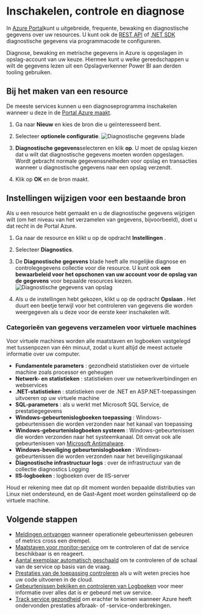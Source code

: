 <properties
    pageTitle="Inschakelen controle en diagnose in Microsoft Azure | Microsoft Azure "
    description="Informatie over het instellen van diagnostische gegevens voor uw resources in Azure."
    authors="rboucher"
    manager="carolz"
    editor=""
    services="monitoring-and-diagnostics"
    documentationCenter="monitoring-and-diagnostics"/>

<tags
    ms.service="monitoring-and-diagnostics"
    ms.workload="na"
    ms.tgt_pltfrm="na"
    ms.devlang="na"
    ms.topic="article"
    ms.date="09/08/2015"
    ms.author="robb"/>

# <a name="enable-monitoring-and-diagnostics"></a>Inschakelen, controle en diagnose

In [Azure Portal](https://portal.azure.com)kunt u uitgebreide, frequente, bewaking en diagnostische gegevens over uw resources. U kunt ook de [REST API](https://msdn.microsoft.com/library/azure/dn931932.aspx) of [.NET SDK](https://www.nuget.org/packages/Microsoft.Azure.Insights/) diagnostische gegevens via programmacode te configureren.

Diagnose, bewaking en metrische gegevens in Azure is opgeslagen in opslag-account van uw keuze. Hiermee kunt u welke gereedschappen u wilt de gegevens lezen uit een Opslagverkenner Power BI aan derden tooling gebruiken.

## <a name="when-you-create-a-resource"></a>Bij het maken van een resource

De meeste services kunnen u een diagnoseprogramma inschakelen wanneer u deze in de [Portal Azure maakt](https://portal.azure.com).

1. Ga naar **Nieuw** en kies de bron die u geïnteresseerd bent.

2. Selecteer **optionele configuratie**.
    ![Diagnostische gegevens blade](./media/insights-how-to-use-diagnostics/Insights_CreateTime.png)

3. **Diagnostische gegevens**selecteren en klik **op**. U moet de opslag kiezen dat u wilt dat diagnostische gegevens moeten worden opgeslagen. Wordt gebracht normale gegevenssnelheden voor opslag en transacties wanneer u diagnostische gegevens naar een opslag verzendt.

4. Klik op **OK** en de bron maakt.

## <a name="change-settings-for-an-existing-resource"></a>Instellingen wijzigen voor een bestaande bron

Als u een resource hebt gemaakt en u de diagnostische gegevens wijzigen wilt (om het niveau van het verzamelen van gegevens, bijvoorbeeld), doet u dat recht in de Portal Azure.

1. Ga naar de resource en klikt u op de opdracht **Instellingen** .

2. Selecteer **Diagnostics**.

3. De **Diagnostische gegevens** blade heeft alle mogelijke diagnose en controlegegevens collectie voor die resource. U kunt ook **een bewaarbeleid voor het opschonen van uw account voor de opslag van de gegevens** voor bepaalde resources kiezen.
    ![Diagnostische gegevens van opslag](./media/insights-how-to-use-diagnostics/Insights_StorageDiagnostics.png)

4. Als u de instellingen hebt gekozen, klikt u op de opdracht **Opslaan** . Het duurt een beetje terwijl voor het controleren van gegevens die worden weergegeven als u deze voor de eerste keer inschakelen wilt.

### <a name="categories-of-data-collection-for-virtual-machines"></a>Categorieën van gegevens verzamelen voor virtuele machines
Voor virtuele machines worden alle maatstaven en logboeken vastgelegd met tussenpozen van één minuut, zodat u kunt altijd de meest actuele informatie over uw computer.

- **Fundamentele parameters** : gezondheid statistieken over de virtuele machine zoals processor en geheugen
- **Netwerk- en statistieken** : statistieken over uw netwerkverbindingen en webservices
- **.NET-statistieken** : statistieken over de .NET en ASP.NET-toepassingen uitvoeren op uw virtuele machine
- **SQL-parameters** : als u werkt met Microsoft SQL Service, de prestatiegegevens
- **Windows-gebeurtenislogboeken toepassing** : Windows-gebeurtenissen die worden verzonden naar het kanaal van toepassing
- **Windows-gebeurtenislogboeken systeem** : Windows-gebeurtenissen die worden verzonden naar het systeemkanaal. Dit omvat ook alle gebeurtenissen van [Microsoft Antimalware](http://go.microsoft.com/fwlink/?LinkID=404171&clcid=0x409).
- **Windows-beveiliging gebeurtenislogboeken** : Windows-gebeurtenissen die worden verzonden naar het beveiligingskanaal
- **Diagnostische infrastructuur logs** : over de infrastructuur van de collectie diagnostics Logging
- **IIS-logboeken** : logboeken over de IIS-server

Houd er rekening mee dat op dit moment worden bepaalde distributies van Linux niet ondersteund, en de Gast-Agent moet worden geïnstalleerd op de virtuele machine.

## <a name="next-steps"></a>Volgende stappen

* [Meldingen ontvangen](insights-receive-alert-notifications.md) wanneer operationele gebeurtenissen gebeuren of metrics cross een drempel.
* [Maatstaven voor monitor-service](insights-how-to-customize-monitoring.md) om te controleren of dat de service beschikbaar is en reageert.
* [Aantal exemplaar automatisch geschaald](insights-how-to-scale.md) om te controleren of de schaal van de service op basis van de vraag.
* [Prestaties van de toepassing controleren](../application-insights/app-insights-azure-web-apps.md) als u wilt weten precies hoe uw code uitvoeren in de cloud.
* [Gebeurtenissen bekijken en controleren van Logboeken](insights-debugging-with-events.md) voor meer informatie over alles dat is er gebeurd met uw service.
* [Track service gezondheid](insights-service-health.md) om erachter te komen wanneer Azure heeft ondervonden prestaties afbraak- of -service-onderbrekingen.
